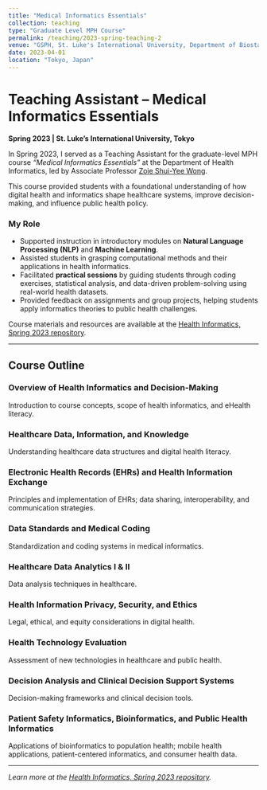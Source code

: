 ```yaml
---
title: "Medical Informatics Essentials"
collection: teaching
type: "Graduate Level MPH Course"
permalink: /teaching/2023-spring-teaching-2
venue: "GSPH, St. Luke's International University, Department of Biostatistics and Bioinformatics"
date: 2023-04-01
location: "Tokyo, Japan"
---
```


# Teaching Assistant – Medical Informatics Essentials  
**Spring 2023 | St. Luke’s International University, Tokyo**  

In Spring 2023, I served as a Teaching Assistant for the graduate-level MPH course *“Medical Informatics Essentials”* at the Department of Health Informatics, led by Associate Professor [Zoie Shui-Yee Wong](https://researchmap.jp/zoiewong).  

This course provided students with a foundational understanding of how digital health and informatics shape healthcare systems, improve decision-making, and influence public health policy.  

### My Role
- Supported instruction in introductory modules on **Natural Language Processing (NLP)** and **Machine Learning**.  
- Assisted students in grasping computational methods and their applications in health informatics.  
- Facilitated **practical sessions** by guiding students through coding exercises, statistical analysis, and data-driven problem-solving using real-world health datasets.  
- Provided feedback on assignments and group projects, helping students apply informatics theories to public health challenges.  

Course materials and resources are available at the [Health Informatics, Spring 2023 repository](https://github.com/tgyeltshen/Health_Informatics_Teaching_Spring2023).  

---

## Course Outline  

### Overview of Health Informatics and Decision-Making  
Introduction to course concepts, scope of health informatics, and eHealth literacy.  

### Healthcare Data, Information, and Knowledge  
Understanding healthcare data structures and digital health literacy.  

### Electronic Health Records (EHRs) and Health Information Exchange  
Principles and implementation of EHRs; data sharing, interoperability, and communication strategies.  

### Data Standards and Medical Coding  
Standardization and coding systems in medical informatics.  

### Healthcare Data Analytics I & II  
Data analysis techniques in healthcare.  

### Health Information Privacy, Security, and Ethics  
Legal, ethical, and equity considerations in digital health.  

### Health Technology Evaluation  
Assessment of new technologies in healthcare and public health.  

### Decision Analysis and Clinical Decision Support Systems  
Decision-making frameworks and clinical decision tools.  

### Patient Safety Informatics, Bioinformatics, and Public Health Informatics  
Applications of bioinformatics to population health; mobile health applications, patient-centered informatics, and consumer health data.  

---

*Learn more at the [Health Informatics, Spring 2023 repository](https://github.com/tgyeltshen/Health_Informatics_Teaching_Spring2023).*  
